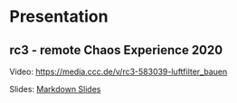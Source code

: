 # Presentation

## rc3 - remote Chaos Experience 2020

Video: https://media.ccc.de/v/rc3-583039-luftfilter_bauen

Slides: [Markdown Slides](/presentation/de_rc3_2020-12-28.md)
